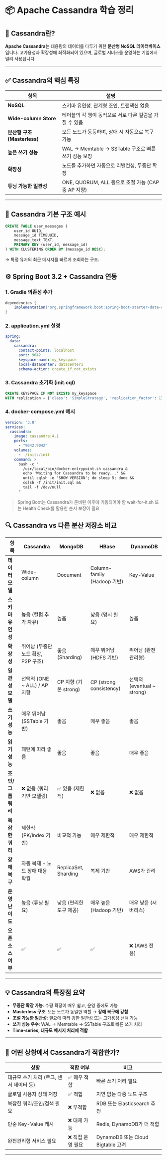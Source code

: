 # 📦 Apache Cassandra 학습 정리

## 📌 Cassandra란?

**Apache Cassandra**는 대용량의 데이터를 다루기 위한 **분산형 NoSQL 데이터베이스**입니다. 고가용성과 확장성에 최적화되어 있으며, 글로벌 서비스를 운영하는 기업에서 널리 사용됩니다.

---

## ✅ Cassandra의 핵심 특징

| 항목 | 설명 |
|------|------|
| **NoSQL** | 스키마 유연성. 관계형 조인, 트랜잭션 없음 |
| **Wide-column Store** | 테이블의 각 행이 동적으로 서로 다른 컬럼을 가질 수 있음 |
| **분산형 구조 (Masterless)** | 모든 노드가 동등하며, 장애 시 자동으로 복구 가능 |
| **높은 쓰기 성능** | WAL → Memtable → SSTable 구조로 빠른 쓰기 성능 보장 |
| **확장성** | 노드를 추가하면 자동으로 리밸런싱, 무중단 확장 |
| **튜닝 가능한 일관성** | ONE, QUORUM, ALL 등으로 조절 가능 (CAP 중 AP 지향) |

---

## 🧩 Cassandra 기본 구조 예시

```sql
CREATE TABLE user_messages (
    user_id UUID,
    message_id TIMEUUID,
    message_text TEXT,
    PRIMARY KEY (user_id, message_id)
) WITH CLUSTERING ORDER BY (message_id DESC);
```
→ 특정 유저의 최근 메시지를 빠르게 조회하는 구조.

## ⚙️ Spring Boot 3.2 + Cassandra 연동

### 1. Gradle 의존성 추가

```groovy
dependencies {
    implementation("org.springframework.boot:spring-boot-starter-data-cassandra")
}
```

### 2. application.yml 설정

```yaml
spring:
  data:
    cassandra:
      contact-points: localhost
      port: 9042
      keyspace-name: my_keyspace
      local-datacenter: datacenter1
      schema-action: create_if_not_exists
```

### 3. Cassandra 초기화 (init.cql)

```sql
CREATE KEYSPACE IF NOT EXISTS my_keyspace 
WITH replication = {'class': 'SimpleStrategy', 'replication_factor': 1};
```

### 4. docker-compose.yml 예시

```yaml
version: '3.8'
services:
  cassandra:
    image: cassandra:4.1
    ports:
      - "9042:9042"
    volumes:
      - ./init:/init
    command: >
      bash -c "
        /usr/local/bin/docker-entrypoint.sh cassandra &
        echo 'Waiting for Cassandra to be ready...' &&
        until cqlsh -e 'SHOW VERSION'; do sleep 5; done &&
        cqlsh -f /init/init.cql &&
        tail -f /dev/null
      "
```

> Spring Boot는 Cassandra가 준비된 이후에 기동되어야 함
wait-for-it.sh 또는 Health Check를 활용한 순서 보장이 필요

## 🔍 Cassandra vs 다른 분산 저장소 비교

| 항목 | **Cassandra** | **MongoDB** | **HBase** | **DynamoDB** |
|------|---------------|-------------|-----------|--------------|
| **데이터 모델** | Wide-column | Document | Column-family (Hadoop 기반) | Key-Value |
| **스키마 유연성** | 높음 (컬럼 추가 자유) | 높음 | 낮음 (명시 필요) | 높음 |
| **확장성** | 뛰어남 (무중단 노드 확장, P2P 구조) | 좋음 (Sharding) | 매우 뛰어남 (HDFS 기반) | 뛰어남 (완전관리형) |
| **일관성 모델** | 선택적 (ONE ~ ALL) / AP 지향 | CP 지향 (기본 strong) | CP (strong consistency) | 선택적 (eventual ~ strong) |
| **쓰기 성능** | 매우 뛰어남 (SSTable 기반) | 좋음 | 매우 좋음 | 좋음 |
| **읽기 성능** | 패턴에 따라 좋음 | 좋음 | 좋음 | 매우 좋음 |
| **조인/그룹 쿼리** | ❌ 없음 (쿼리 기반 모델링) | ✅ 있음 (제한적) | ❌ 없음 | ❌ 없음 |
| **복잡한 쿼리** | 제한적 (PK/Index 기반) | 비교적 가능 | 매우 제한적 | 매우 제한적 |
| **장애 복구** | 자동 복제 + 노드 장애 대응 탁월 | ReplicaSet, Sharding | 복제 기반 | AWS가 관리 |
| **운영 난이도** | 높음 (튜닝 필요) | 낮음 (편리한 도구 제공) | 매우 높음 (Hadoop 기반) | 매우 낮음 (서버리스) |
| **오픈소스 여부** | ✅ | ✅ | ✅ | ❌ (AWS 전용) |

---

## 💡 Cassandra의 특장점 요약

- **무중단 확장 가능**: 수평 확장이 매우 쉽고, 운영 중에도 가능
- **Masterless 구조**: 모든 노드가 동일한 역할 → **장애 복구에 강함**
- **조절 가능한 일관성**: 필요에 따라 강한 일관성 또는 고가용성 선택 가능
- **쓰기 성능 우수**: WAL → Memtable → SSTable 구조로 빠른 쓰기 처리
- **Time-series, 대규모 메시지 처리에 적합**

---

## 🧭 어떤 상황에서 Cassandra가 적합한가?

| 상황 | 적합 여부 | 비고 |
|------|-----------|------|
| 대규모 쓰기 처리 (로그, 센서 데이터 등) | ✅ 매우 적합 | 빠른 쓰기 처리 필요 |
| 글로벌 사용자 상태 저장 | ✅ 적합 | 지연 없는 다중 노드 구조 |
| 복잡한 쿼리/조인/검색 필요 | ❌ 부적합 | RDB 또는 Elasticsearch 추천 |
| 단순 Key-Value 캐시 | ❌ 대체 가능 | Redis, DynamoDB가 더 적합 |
| 완전관리형 서비스 필요 | ❌ 직접 운영 필요 | DynamoDB 또는 Cloud Bigtable 고려 |

---

